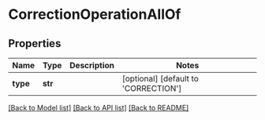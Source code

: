 # CorrectionOperationAllOf

## Properties
Name | Type | Description | Notes
------------ | ------------- | ------------- | -------------
**type** | **str** |  | [optional] [default to 'CORRECTION']

[[Back to Model list]](../README.md#documentation-for-models) [[Back to API list]](../README.md#documentation-for-api-endpoints) [[Back to README]](../README.md)


